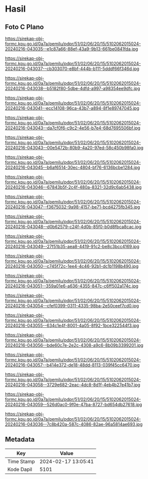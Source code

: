 # Hasil

## Foto C Plano

https://sirekap-obj-formc.kpu.go.id/0a7a/pemilu/pdpr/51/02/06/20/15/5102062015024-20240216-043035--e1c87a66-88ef-43a9-9b13-661be0841fda.jpg

https://sirekap-obj-formc.kpu.go.id/0a7a/pemilu/pdpr/51/02/06/20/15/5102062015024-20240216-043037--cb303070-e8bf-444b-b111-5dddf66f346d.jpg

https://sirekap-obj-formc.kpu.go.id/0a7a/pemilu/pdpr/51/02/06/20/15/5102062015024-20240216-043038--b5182f80-5dbe-4dfd-a997-a98354ee9dfc.jpg

https://sirekap-obj-formc.kpu.go.id/0a7a/pemilu/pdpr/51/02/06/20/15/5102062015024-20240216-043041--ecc14108-96ca-43b7-a894-8f1e89747045.jpg

https://sirekap-obj-formc.kpu.go.id/0a7a/pemilu/pdpr/51/02/06/20/15/5102062015024-20240216-043043--da7cf0f6-c9c2-4e56-b7e4-68d7695506bf.jpg

https://sirekap-obj-formc.kpu.go.id/0a7a/pemilu/pdpr/51/02/06/20/15/5102062015024-20240216-043043--00e5472b-80b9-4a20-97ed-58c450b98fa0.jpg

https://sirekap-obj-formc.kpu.go.id/0a7a/pemilu/pdpr/51/02/06/20/15/5102062015024-20240216-043045--b6af6514-30ec-4804-bf76-6136bcbe1284.jpg

https://sirekap-obj-formc.kpu.go.id/0a7a/pemilu/pdpr/51/02/06/20/15/5102062015024-20240216-043046--67843b5f-2c4f-480a-8321-32d9c6ab5438.jpg

https://sirekap-obj-formc.kpu.go.id/0a7a/pemilu/pdpr/51/02/06/20/15/5102062015024-20240216-043047--f3675032-9a98-4157-be71-bcd4275fb345.jpg

https://sirekap-obj-formc.kpu.go.id/0a7a/pemilu/pdpr/51/02/06/20/15/5102062015024-20240216-043048--d0b62579-c24f-4d0b-85f0-b0d8fbca8cac.jpg

https://sirekap-obj-formc.kpu.go.id/0a7a/pemilu/pdpr/51/02/06/20/15/5102062015024-20240216-043049--27f51b35-aea8-4419-91c2-be8c3bcc4169.jpg

https://sirekap-obj-formc.kpu.go.id/0a7a/pemilu/pdpr/51/02/06/20/15/5102062015024-20240216-043050--c745f72c-1ee4-4c46-92b1-dc1b1198b490.jpg

https://sirekap-obj-formc.kpu.go.id/0a7a/pemilu/pdpr/51/02/06/20/15/5102062015024-20240216-043051--359a01e6-a636-4355-847c-c6ff502a174c.jpg

https://sirekap-obj-formc.kpu.go.id/0a7a/pemilu/pdpr/51/02/06/20/15/5102062015024-20240216-043054--cfef0399-0311-4335-98ba-2e50ceef7cd0.jpg

https://sirekap-obj-formc.kpu.go.id/0a7a/pemilu/pdpr/51/02/06/20/15/5102062015024-20240216-043055--634c1e4f-8001-4a05-8f92-1bce322544f3.jpg

https://sirekap-obj-formc.kpu.go.id/0a7a/pemilu/pdpr/51/02/06/20/15/5102062015024-20240216-043056--bde60c7e-2e2c-4308-a9c6-8b09b3399201.jpg

https://sirekap-obj-formc.kpu.go.id/0a7a/pemilu/pdpr/51/02/06/20/15/5102062015024-20240216-043057--b414e372-de18-48dd-8113-039f45cc6470.jpg

https://sirekap-obj-formc.kpu.go.id/0a7a/pemilu/pdpr/51/02/06/20/15/5102062015024-20240216-043058--3729e682-2eac-4dc8-8d1f-4eb4b27e41b7.jpg

https://sirekap-obj-formc.kpu.go.id/0a7a/pemilu/pdpr/51/02/06/20/15/5102062015024-20240216-043059--526d0ac0-9f0e-47ba-8727-bd654db27618.jpg

https://sirekap-obj-formc.kpu.go.id/0a7a/pemilu/pdpr/51/02/06/20/15/5102062015024-20240216-043036--7c8b420a-587c-4086-82ae-96a5814ae693.jpg


## Metadata

| Key        | Value               |
| ---------- | ------------------- |
| Time Stamp | 2024-02-17 13:05:41 |
| Kode Dapil | 5101                |




